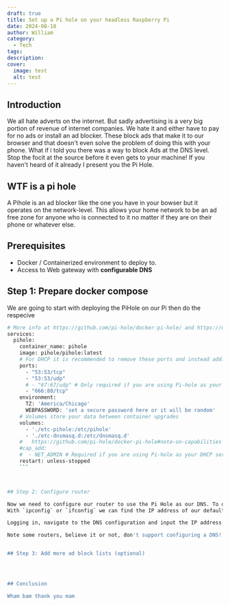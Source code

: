 ```yaml
---
draft: true
title: Set up a Pi hole on your headless Raspberry Pi
date: 2024-08-18
author: William
category:
  - Tech
tags: 
description: 
cover:
  image: test
  alt: test
---
```


## Introduction

We all hate adverts on the internet. But sadly advertising is a very big portion of revenue of internet companies. We hate it and either have to pay for no ads or install an ad blocker. These block ads that make it to our browser and that doesn't even solve the problem of doing this with your phone. What if i told you there was a way to block Ads at the DNS level. Stop the focit at the source before it even gets to your machine! If you haven't heard of it already I present you the Pi Hole.

## WTF is a pi hole

A Pihole is an ad blocker like the one you have in your bowser but it operates on the network-level. This allows your home network to be an ad free zone for anyone who is connected to it no matter if they are on their phone or whatever else. 


## Prerequisites
- Docker / Containerized environment to deploy to.
- Access to Web gateway with **configurable DNS** 


## Step 1: Prepare docker compose

We are going to start with deploying the PiHole on our Pi then do the respecive


```bash
# More info at https://github.com/pi-hole/docker-pi-hole/ and https://docs.pi-hole.net/
services:
  pihole:
    container_name: pihole
    image: pihole/pihole:latest
    # For DHCP it is recommended to remove these ports and instead add: network_mode: "host"
    ports:
      - "53:53/tcp"
      - "53:53/udp"
      # - "67:67/udp" # Only required if you are using Pi-hole as your DHCP server
      - "666:80/tcp"
    environment:
      TZ: 'America/Chicago'
      WEBPASSWORD: 'set a secure password here or it will be random'
    # Volumes store your data between container upgrades
    volumes:
      - './etc-pihole:/etc/pihole'
      - './etc-dnsmasq.d:/etc/dnsmasq.d'
    #   https://github.com/pi-hole/docker-pi-hole#note-on-capabilities
    #cap_add:
    #  - NET_ADMIN # Required if you are using Pi-hole as your DHCP server, else not needed
    restart: unless-stopped
	```



## Step 2: Configure router

Now we need to configure our router to use the Pi Hole as our DNS. To do this we need to connect our router. 
With `ipconfig` or `ifconfig` we can find the IP address of our default gateway. Generally your IP address will be `192.168.0.1`. Typing this into the browser we will hit our gateways login portal. 

Logging in, navigate to the DNS configuration and input the IP address of the Raspberry Pi. Now we are gochie, our Pi hole will start sinking ads into a beautiful black abys.

Note some routers, believe it or not, don't support configuring a DNS! Sad I know. Hopefully you don't have this problem. If you do you will need to configure your DNS on your machine. It doesn't work as well as the Gateway level Pi-Hole but you got to work with what you have. 


## Step 3: Add more ad block lists (optional)




## Conclusion 

Wham bam thank you mam 



